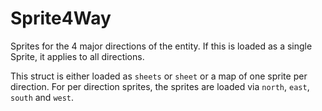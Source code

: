 # Sprite4Way

Sprites for the 4 major directions of the entity. If this is loaded as a single Sprite, it applies to all directions.

This struct is either loaded as `sheets` or `sheet` or a map of one sprite per direction. For per direction sprites, the sprites are loaded via `north`, `east`, `south` and `west`.

